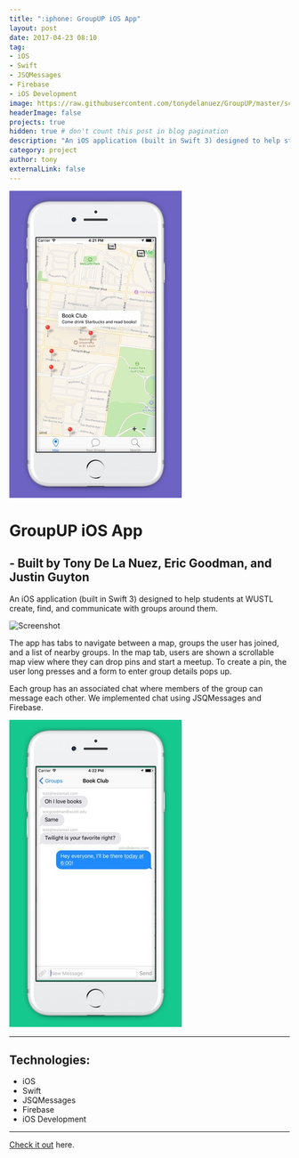 ```yaml
---
title: ":iphone: GroupUP iOS App"
layout: post
date: 2017-04-23 08:10
tag: 
- iOS
- Swift
- JSQMessages
- Firebase
- iOS Development
image: https://raw.githubusercontent.com/tonydelanuez/GroupUP/master/screenshots/1.jpg
headerImage: false
projects: true
hidden: true # don't count this post in blog pagination
description: "An iOS application (built in Swift 3) designed to help students at WUSTL create, find, and communicate with groups around them"
category: project
author: tony
externalLink: false
---
```


![Screenshot](https://raw.githubusercontent.com/tonydelanuez/GroupUP/master/screenshots/1.jpg)

# GroupUP iOS App 

## - Built by Tony De La Nuez, Eric Goodman, and Justin Guyton

An iOS application (built in Swift 3) designed to help students at WUSTL create, find, and communicate with groups around them.

![Screenshot](https://tonydelanuez.com/assets/images/app-previews/groupupuses.png)


The app has tabs to navigate between a map, groups the user has joined, and a list of nearby groups. 
In the map tab, users are shown a scrollable map view where they can drop pins and start a meetup. 
To create a pin, the user long presses and a form to enter group details pops up. 

Each group has an associated chat where members of the group can message each other. We implemented chat using JSQMessages and Firebase. 

![Screenshot](https://raw.githubusercontent.com/tonydelanuez/GroupUP/master/screenshots/2.jpg)

---

## Technologies:

- iOS
- Swift
- JSQMessages
- Firebase
- iOS Development

---

[Check it out](https://github.com/tonydelanuez/GroupUP) here.
